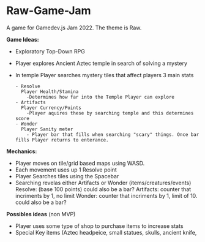 # Raw-Game-Jam
A game for Gamedev.js Jam 2022. The theme is Raw.

**Game Ideas:**
* Exploratory Top-Down RPG 
* Player explores Ancient Aztec temple in search of solving a mystery
* In temple Player searches mystery tiles that affect players 3 main stats

      - Resolve
        Player Health/Stamina
          -Determines how far into the Temple Player can explore
      - Artifacts
        Player Currency/Points
          -Player aquires these by searching temple and this determines score
      - Wonder
        Player Sanity meter
          - Player bar that fills when searching "scary" things. Once bar fills Player returns to enterance.
**Mechanics:**
  - Player moves on tile/grid based maps using WASD.
  - Each movement uses up 1 Resolve point 
  - Player Searches tiles using the Spacebar
  - Searching revelas either Artifacts or Wonder (items/creatures/events)
    Resolve: (base 100 points) could also be a bar?
    Artifacts: counter that incriments by 1, no limit
    Wonder: counter that incriments by 1, limit of 10. could also be a bar?
  
**Possibles ideas** (non MVP)
  - Player uses some type of shop to purchase items to increase stats
  - Special Key items (Aztec headpeice, small statues, skulls, ancient knife, 
